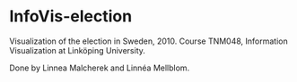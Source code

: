 # InfoVis-election
Visualization of the election in Sweden, 2010.
Course TNM048, Information Visualization at Linköping University. 

Done by Linnea Malcherek and Linnéa Mellblom. 
